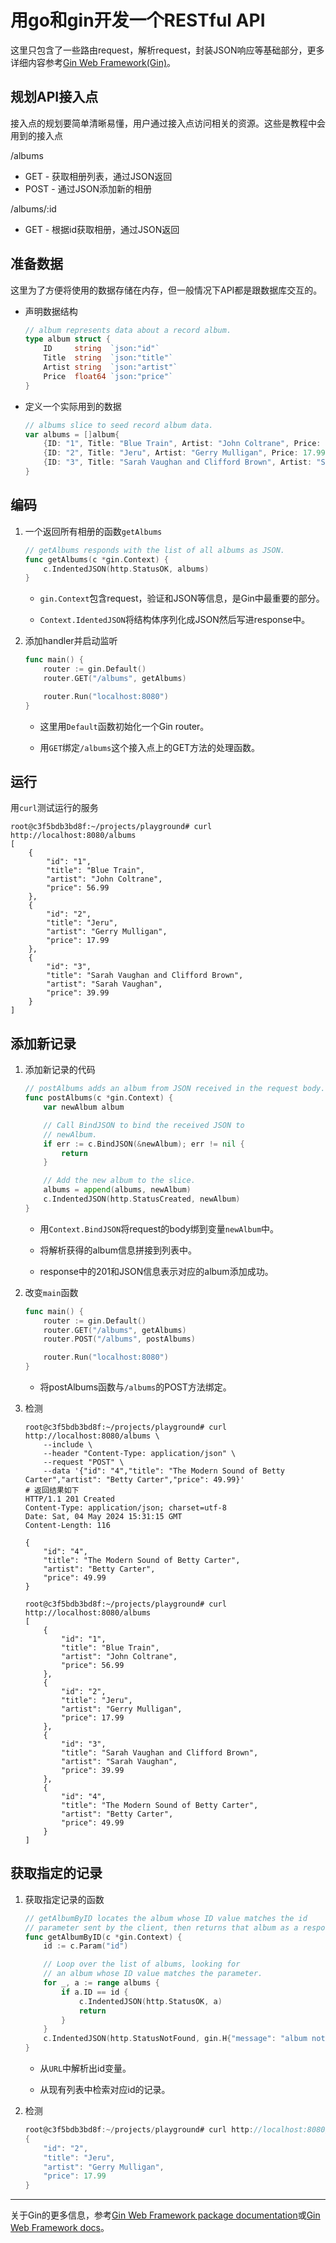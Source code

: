 # 用go和gin开发一个RESTful API

这里只包含了一些路由request，解析request，封装JSON响应等基础部分，更多详细内容参考[Gin Web Framework(Gin)](https://gin-gonic.com/docs/)。

## 规划API接入点

接入点的规划要简单清晰易懂，用户通过接入点访问相关的资源。这些是教程中会用到的接入点

/albums

- GET - 获取相册列表，通过JSON返回
- POST - 通过JSON添加新的相册

/albums/:id

- GET - 根据id获取相册，通过JSON返回

## 准备数据

这里为了方便将使用的数据存储在内存，但一般情况下API都是跟数据库交互的。

- 声明数据结构

    ```go
    // album represents data about a record album.
    type album struct {
        ID     string  `json:"id"`
        Title  string  `json:"title"`
        Artist string  `json:"artist"`
        Price  float64 `json:"price"`
    }
    ```

- 定义一个实际用到的数据

    ```go
    // albums slice to seed record album data.
    var albums = []album{
        {ID: "1", Title: "Blue Train", Artist: "John Coltrane", Price: 56.99},
        {ID: "2", Title: "Jeru", Artist: "Gerry Mulligan", Price: 17.99},
        {ID: "3", Title: "Sarah Vaughan and Clifford Brown", Artist: "Sarah Vaughan", Price: 39.99},
    }
    ```

## 编码

1. 一个返回所有相册的函数`getAlbums`

    ```go
    // getAlbums responds with the list of all albums as JSON.
    func getAlbums(c *gin.Context) {
        c.IndentedJSON(http.StatusOK, albums)
    }
    ```

    - `gin.Context`包含request，验证和JSON等信息，是Gin中最重要的部分。

    - `Context.IdentedJSON`将结构体序列化成JSON然后写进response中。

2. 添加handler并启动监听

    ```go
    func main() {
        router := gin.Default()
        router.GET("/albums", getAlbums)

        router.Run("localhost:8080")
    }
    ```

    - 这里用`Default`函数初始化一个Gin router。

    - 用`GET`绑定`/albums`这个接入点上的GET方法的处理函数。

## 运行

用`curl`测试运行的服务

```shell
root@c3f5bdb3bd8f:~/projects/playground# curl http://localhost:8080/albums
[
    {
        "id": "1",
        "title": "Blue Train",
        "artist": "John Coltrane",
        "price": 56.99
    },
    {
        "id": "2",
        "title": "Jeru",
        "artist": "Gerry Mulligan",
        "price": 17.99
    },
    {
        "id": "3",
        "title": "Sarah Vaughan and Clifford Brown",
        "artist": "Sarah Vaughan",
        "price": 39.99
    }
]
```

## 添加新记录

1. 添加新记录的代码

    ```go
    // postAlbums adds an album from JSON received in the request body.
    func postAlbums(c *gin.Context) {
        var newAlbum album

        // Call BindJSON to bind the received JSON to
        // newAlbum.
        if err := c.BindJSON(&newAlbum); err != nil {
            return
        }

        // Add the new album to the slice.
        albums = append(albums, newAlbum)
        c.IndentedJSON(http.StatusCreated, newAlbum)
    }
    ```

    - 用`Context.BindJSON`将request的body绑到变量`newAlbum`中。

    - 将解析获得的album信息拼接到列表中。

    - response中的201和JSON信息表示对应的album添加成功。

2. 改变`main`函数

    ```go
    func main() {
        router := gin.Default()
        router.GET("/albums", getAlbums)
        router.POST("/albums", postAlbums)

        router.Run("localhost:8080")
    }
    ```

    - 将postAlbums函数与`/albums`的POST方法绑定。

3. 检测

    ```shell
    root@c3f5bdb3bd8f:~/projects/playground# curl http://localhost:8080/albums \
        --include \
        --header "Content-Type: application/json" \
        --request "POST" \
        --data '{"id": "4","title": "The Modern Sound of Betty Carter","artist": "Betty Carter","price": 49.99}'
    # 返回结果如下
    HTTP/1.1 201 Created
    Content-Type: application/json; charset=utf-8
    Date: Sat, 04 May 2024 15:31:15 GMT
    Content-Length: 116

    {
        "id": "4",
        "title": "The Modern Sound of Betty Carter",
        "artist": "Betty Carter",
        "price": 49.99
    }

    root@c3f5bdb3bd8f:~/projects/playground# curl http://localhost:8080/albums
    [
        {
            "id": "1",
            "title": "Blue Train",
            "artist": "John Coltrane",
            "price": 56.99
        },
        {
            "id": "2",
            "title": "Jeru",
            "artist": "Gerry Mulligan",
            "price": 17.99
        },
        {
            "id": "3",
            "title": "Sarah Vaughan and Clifford Brown",
            "artist": "Sarah Vaughan",
            "price": 39.99
        },
        {
            "id": "4",
            "title": "The Modern Sound of Betty Carter",
            "artist": "Betty Carter",
            "price": 49.99
        }
    ]
    ```

## 获取指定的记录

1. 获取指定记录的函数

    ```go
    // getAlbumByID locates the album whose ID value matches the id
    // parameter sent by the client, then returns that album as a response.
    func getAlbumByID(c *gin.Context) {
        id := c.Param("id")

        // Loop over the list of albums, looking for
        // an album whose ID value matches the parameter.
        for _, a := range albums {
            if a.ID == id {
                c.IndentedJSON(http.StatusOK, a)
                return
            }
        }
        c.IndentedJSON(http.StatusNotFound, gin.H{"message": "album not found"})
    }
    ```

    - 从`URL`中解析出id变量。

    - 从现有列表中检索对应id的记录。

2. 检测

    ```go
    root@c3f5bdb3bd8f:~/projects/playground# curl http://localhost:8080/albums/2
    {
        "id": "2",
        "title": "Jeru",
        "artist": "Gerry Mulligan",
        "price": 17.99
    }
    ```

******

关于Gin的更多信息，参考[Gin Web Framework package documentation](https://pkg.go.dev/github.com/gin-gonic/gin)或[Gin Web Framework docs](https://gin-gonic.com/docs/)。